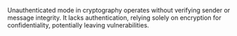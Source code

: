 Unauthenticated mode in cryptography operates without verifying sender or message integrity. It lacks authentication, relying solely on encryption for confidentiality, potentially leaving vulnerabilities.